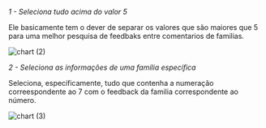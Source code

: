 *1 - Seleciona tudo acima do valor 5*

Ele basicamente tem o dever de separar os valores que são maiores que 5 para uma melhor pesquisa de feedbaks entre comentarios de familias.

![chart (2)](https://github.com/user-attachments/assets/073e57b6-3a7a-4be9-868e-0f7aef140a19)

*2 - Seleciona as informações de uma familia específica*

Seleciona, específicamente, tudo que contenha a numeração correespondente ao 7 com o feedback da familia correspondente ao número.

![chart (3)](https://github.com/user-attachments/assets/f77914c2-799b-4595-982e-073ecbf30eef)
